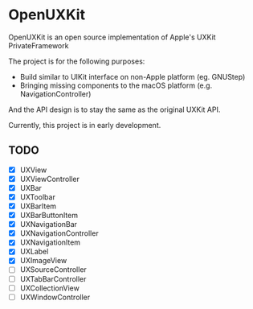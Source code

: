# OpenUXKit

OpenUXKit is an open source implementation of Apple's UXKit PrivateFramework

The project is for the following purposes:
- Build similar to UIKit interface on non-Apple platform (eg. GNUStep)
- Bringing missing components to the macOS platform (e.g. NavigationController)

And the API design is to stay the same as the original UXKit API.

Currently, this project is in early development.

## TODO

- [x] UXView
- [x] UXViewController
- [x] UXBar
- [x] UXToolbar
- [x] UXBarItem
- [x] UXBarButtonItem
- [x] UXNavigationBar
- [x] UXNavigationController
- [x] UXNavigationItem
- [x] UXLabel
- [x] UXImageView
- [ ] UXSourceController
- [ ] UXTabBarController
- [ ] UXCollectionView
- [ ] UXWindowController
